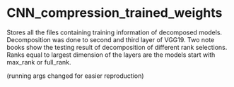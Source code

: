 # CNN_compression_trained_weights

Stores all the files containing training information of decomposed models. Decomposition was done to second and third layer of VGG19. Two note books show the testing result of decomposition of different rank selections. Ranks equal to largest dimension of the layers are the models start with max_rank or full_rank.

(running args changed for easier reproduction)
